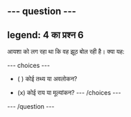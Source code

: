 --- question ---
---
legend: 4 का प्रश्न 6
---

आयशा को लग रहा था कि वह झूठ बोल रही है। क्या यह:

--- choices ---
- ( ) कोई तथ्य या अवलोकन?

- (x) कोई राय या मूल्यांकन?
--- /choices ---

--- /question ---
